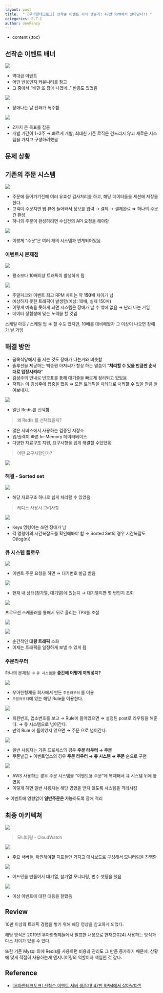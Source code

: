 ```yaml
---
layout: post
title:  " [우아한테크토크] 선착순 이벤트 서버 생존기! 47만 RPM에서 살아남다?! "
categories: E.T.C
author: devFancy
---
```

* content
{:toc}

## 선착순 이벤트 배너

![](/assets/img/etc/Woowa-Tech-Talk-First-Come-First-Served-Event-1.png)

- 역대급 이벤트
- 어떤 반응인지 커뮤니티를 참고
- 그 중에서 “배민 또 장애 나겠네..” 반응도 있었음

![](/assets/img/etc/Woowa-Tech-Talk-First-Come-First-Served-Event-2.png)

- 장애나는 날 전화가 폭주함

![](/assets/img/etc/Woowa-Tech-Talk-First-Come-First-Served-Event-3.png)

- 2가지 큰 목표를 잡음
- 개발 기간이 1~2주 → 빠르게 개발, 최대한 기존 로직은 건드리지 않고 새로운 시스템을 가지고 구성하려했음

## 문제 상황

## 기존의 주문 시스템

![](/assets/img/etc/Woowa-Tech-Talk-First-Come-First-Served-Event-4.png)

- 주문에 들어가기전에 여러 유효성 검사처리를 하고, 해당 데이터들을 세션에 저장을 한다.
- 고객이 주문지연 웹 뷰에 들어와서 정보를 입력 → 결제 → 결제완료 ⇒ 하나의 주문 건 완성
- 하나의 주문이 완성하려면 수십건의 API 요청을 해야함

![](/assets/img/etc/Woowa-Tech-Talk-First-Come-First-Served-Event-5.png)

- 이렇게 “주문”은 여러 개의 시스템과 연계되어있음

### 이벤트시 문제점

![](/assets/img/etc/Woowa-Tech-Talk-First-Come-First-Served-Event-6.png)

- 평소보다 10배이상 트래픽이 발생하게 됨

![](/assets/img/etc/Woowa-Tech-Talk-First-Come-First-Served-Event-7.png)

- 주말피크와 이벤트 최고 RPM 차이는 약 **150배** 차이가 남
- 예상하지 못한 트래픽이 발생함(예상: 10배, 실제 150배)
- 이렇게 예측을 못하게 되면 시스템은 장애가 날 수 밖에 없음 → 난리 나는 거임
- 데이터 정합성에 맞는 노력을 할 것임

스케일 아웃 / 스케일 업 ⇒ 할 수도 있지만, 10배를 대비해봤자 그 이상이 나오면 장애가 날 거임

## 해결 방안

- 골목식당에서 줄 서는 것도 장애가 나는거와 비슷함
- 솔루션을 제공하는 백종원 아저씨가 항상 하는 말씀이 “**처리할 수 있을 만큼만 순서대로 입장시켜라**”
- 김성주의 안내로 번호표를 통해 대기줄을 빠르게 정리되고 있었음
- 저희는 이 김성주에 집중을 했음 ⇒ 모든 트래픽을 차례대로 처리할 수 있을 만큼 들여보내자.

![](/assets/img/etc/Woowa-Tech-Talk-First-Come-First-Served-Event-8.png)

- 일단 Redis를 선택함

> 왜 Redis 를 선택했을까?

- 많은 서비스에서 사용하는 검증된 저장소
- 입/출력이 빠른 In-Memory 데이터베이스
- 다양한 자료구조 지원, 요구사항을 쉽게 해결할 수있었음

> 어떤 요구사항인가?

![](/assets/img/etc/Woowa-Tech-Talk-First-Come-First-Served-Event-9.png)

### 해결 - Sorted set

![](/assets/img/etc/Woowa-Tech-Talk-First-Come-First-Served-Event-10.png)

- 해당 자료구조 하나로 쉽게 처리할 수 있었음

> 레디스 사용시 고려사항

![](/assets/img/etc/Woowa-Tech-Talk-First-Come-First-Served-Event-11.png)

- Keys 명령어는 쓰면 장애가 남
- 각 명령어의 시간복잡도를 확인해봐야 함 ⇒ Sorted Set의 경우 시간복잡도 O(log(n))

### 큐 시스템 플로우

![](/assets/img/etc/Woowa-Tech-Talk-First-Come-First-Served-Event-12.png)

- 이벤트 주문 요청을 하면 → 대기번호 발급 받음

![](/assets/img/etc/Woowa-Tech-Talk-First-Come-First-Served-Event-13.png)

- 현재 내 상태(참가열, 대기열)에 있는지 → 대기열이면 몇 번인지 조회

![](/assets/img/etc/Woowa-Tech-Talk-First-Come-First-Served-Event-14.png)

프로모션 스케줄러를 통해서 뒤로 흘리는 TPS를 조절

![](/assets/img/etc/Woowa-Tech-Talk-First-Come-First-Served-Event-15.png)

![](/assets/img/etc/Woowa-Tech-Talk-First-Come-First-Served-Event-16.png)

- 순간적인 **대량 트래픽** 소화
- 이제는 트래픽을 일정하게 보낼 수 있게 됨

### 주문라우터

하나의 문제점 → `큐 시스템`을 **중간에 어떻게 끼워넣지?**

![](/assets/img/etc/Woowa-Tech-Talk-First-Come-First-Served-Event-17.png)

- 우아한형제들 회사에서 만든 `주문라우터` 를 이용
- `주문라우터`에 있는 해당 Rule을 이용한다.

![](/assets/img/etc/Woowa-Tech-Talk-First-Come-First-Served-Event-18.png)

- 회원번호, 업소번호를 보고 → Rule에 들어있으면 ⇒ 설정된 post로 라우팅을 해준다. ⇒ 큐 시스템으로 넘어간다.
- 만약 Rule 에 들어있지 않으면 → 주문 으로 넘어간다.

![](/assets/img/etc/Woowa-Tech-Talk-First-Come-First-Served-Event-19.png)

- 일반 사용자는 기존 프로세스의 경우 **주문 라우터 → 주문**
- 쿠폰발급 + 이벤트업소의 경우 **주문 라우터 → 큐 시스템 → 주문** 순으로 구현

![](/assets/img/etc/Woowa-Tech-Talk-First-Come-First-Served-Event-20.png)

- AWS 사용하는 경우 주문 시스템을 “이벤트용 주문”에 복제해서 큐 시스템 뒤에 붙였음
- 이렇게 하면 일반 사용자는 해당 영향을 받지 않도록 시스템을 격리시킴

⇒ 이벤트에 영향없이 **일반주문은 가능**하도록 장애 격리

## 최종 아키텍쳐

![](/assets/img/etc/Woowa-Tech-Talk-First-Come-First-Served-Event-21.png)

> 모니터링 - CloudWatch

![](/assets/img/etc/Woowa-Tech-Talk-First-Come-First-Served-Event-22.png)

- 주요 서버들, 확인해야할 지표들만 가지고 대시보드로 구성해서 모니터링을 진행함

![](/assets/img/etc/Woowa-Tech-Talk-First-Come-First-Served-Event-23.png)

- 어드민을 만들어서 대기열, 참가열 모니터링, 변수 셋팅을 했음

![](/assets/img/etc/Woowa-Tech-Talk-First-Come-First-Served-Event-24.png)

- 이상 이벤트에 대한 대응을 잘했음

## Review

10만 이상의 트래픽 경험을 쌓기 위해 해당 영상을 참고하게 되었다.

해당 방식은 2019년 우아한형제들에서 발표한 내용으로 현재(2024) 사용하는 방식과 다소 차이가 있을 수 있다.

또한 기존 Mysql 외에 Redis를 사용하면 비용과 관리도 그 만큼 증가하기 때문에, 상황에 맞게 적절히 사용하는게 엔지니어링의 역할이자 책임인 것 같다.

## Reference

- [[우아한테크토크] 선착순 이벤트 서버 생존기! 47만 RPM에서 살아남다?!](https://www.youtube.com/watch?v=MTSn93rNPPE&ab_channel=%EC%9A%B0%EC%95%84%ED%95%9C%ED%85%8C%ED%81%AC)